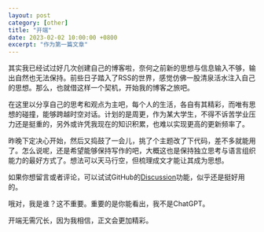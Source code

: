 ```yaml
---
layout: post
category: [other]
title: "开端"
date: 2023-02-02 10:00:00 +0800
excerpt: "作为第一篇文章"
---
```


其实我已经试过好几次创建自己的博客啦，奈何之前新的思想与信息输入不够，输出自然也无法保持。前些日子踏入了RSS的世界，感觉仿佛一股清泉活水注入自己的思想。那么，也就借这样一个契机，开始我的博客之旅吧。

在这里以分享自己的思考和观点为主吧，每个人的生活，各自有其精彩，而唯有思想的碰撞，能够跨越时空对话。计划的是周更，作为某大学生，不得不诉苦学业压力还是挺重的，另外或许凭我现在的知识积累，也难以实现更高的更新频率了。

昨晚下定决心开始，然后又捣鼓了一会儿，挑了个主题改了下代码，差不多就能用了。怎么说呢，还是希望能够保持写作的吧，大概这也是保持独立思考与语言组织能力的最好方式了。想法可以天马行空，但梳理成文才能让其成为思想。

如果你想留言或者评论，可以试试GitHub的[Discussion](https://github.com/H-COOH/blog/discussions)功能，似乎还是挺好用的。

哦对，我是谁？这不重要。重要的是你能看出，我不是ChatGPT。

开端无需冗长，因为我相信，正文会更加精彩。
